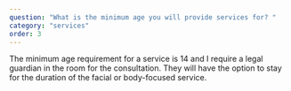 ```yaml
---
question: "What is the minimum age you will provide services for? "
category: "services"
order: 3
---
```


The minimum age requirement for a service is 14 and I require a legal guardian in the room for the consultation.
They will have the option to stay for the duration of the facial or body-focused service.
